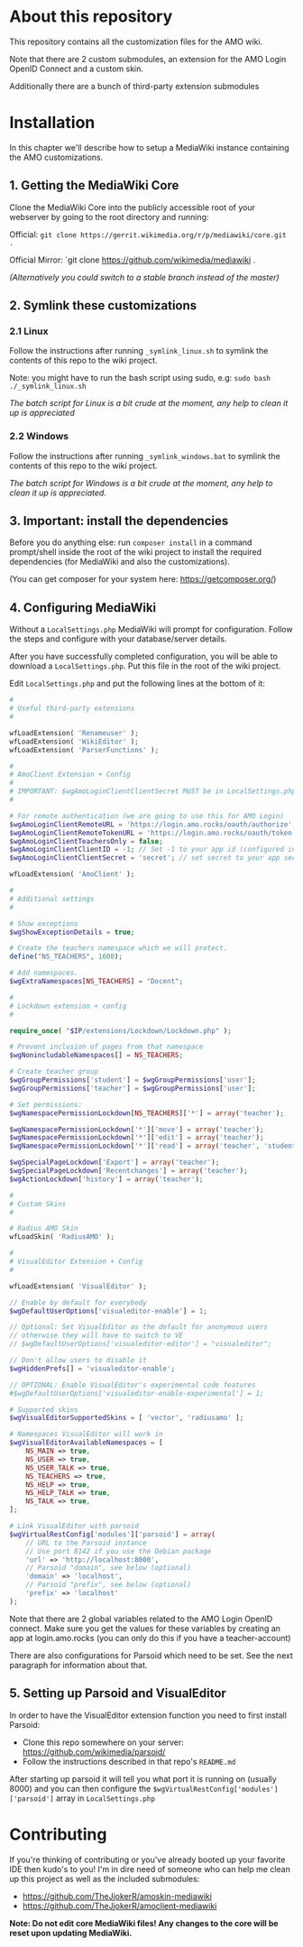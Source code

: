 # About this repository

This repository contains all the customization files for the AMO wiki.

Note that there are 2 custom submodules, an extension for the AMO Login OpenID Connect and a custom skin.

Additionally there are a bunch of third-party extension submodules

# Installation

In this chapter we'll describe how to setup a MediaWiki instance containing the AMO customizations.

## 1. Getting the MediaWiki Core

Clone the MediaWiki Core into the publicly accessible root of your webserver by going to the root directory and running:

Official: `git clone https://gerrit.wikimedia.org/r/p/mediawiki/core.git .`

Official Mirror: `git clone https://github.com/wikimedia/mediawiki .

_(Alternatively you could switch to a stable branch instead of the master)_

## 2. Symlink these customizations


### 2.1 Linux
Follow the instructions after running `_symlink_linux.sh` to symlink the contents of this repo to the wiki project.

Note: you might have to run the bash script using sudo, e.g: `sudo bash ./_symlink_linux.sh`

_The batch script for Linux is a bit crude at the moment, any help to clean it up is appreciated_

### 2.2 Windows

Follow the instructions after running `_symlink_windows.bat` to symlink the contents of this repo to the wiki project.

_The batch script for Windows is a bit crude at the moment, any help to clean it up is appreciated._

## 3. Important: install the dependencies

Before you do anything else: run ```composer install``` in a command prompt/shell inside the root of the wiki project to install the required dependencies (for MediaWiki and also the customizations).

(You can get composer for your system here: https://getcomposer.org/)

## 4. Configuring MediaWiki

Without a `LocalSettings.php` MediaWiki will prompt for configuration. Follow the steps and configure with your database/server details.

After you have successfully completed configuration, you will be able to download a `LocalSettings.php`. Put this file in the root of the wiki project.

Edit `LocalSettings.php` and put the following lines at the bottom of it:

```php
#
# Useful third-party extensions
#

wfLoadExtension( 'Renameuser' );
wfLoadExtension( 'WikiEditor' );
wfLoadExtension( 'ParserFunctions' );

#
# AmoClient Extension + Config
#
# IMPORTANT: $wgAmoLoginClientClientSecret MUST be in LocalSettings.php OR another file which is IN the .gitignore and is loaded by MediaWiki
#

# For remote authentication (we are going to use this for AMO Login)
$wgAmoLoginClientRemoteURL = 'https://login.amo.rocks/oauth/authorize';
$wgAmoLoginClientRemoteTokenURL = 'https://login.amo.rocks/oauth/token';
$wgAmoLoginClientTeachersOnly = false;
$wgAmoLoginClientClientID = -1; // Set -1 to your app id (configured in login.amo.rocks)
$wgAmoLoginClientClientSecret = 'secret'; // set secret to your app secret (configured in login.amo.rocks)

wfLoadExtension( 'AmoClient' );

#
# Additional settings
#

# Show exceptions
$wgShowExceptionDetails = true;

# Create the teachers namespace which we will protect.
define("NS_TEACHERS", 1600);

# Add namespaces.
$wgExtraNamespaces[NS_TEACHERS] = "Docent";

#
# Lockdown extension + config
#

require_once( "$IP/extensions/Lockdown/Lockdown.php" );

# Prevent inclusion of pages from that namespace
$wgNonincludableNamespaces[] = NS_TEACHERS;

# Create teacher group
$wgGroupPermissions['student'] = $wgGroupPermissions['user'];
$wgGroupPermissions['teacher'] = $wgGroupPermissions['user'];

# Set permissions:
$wgNamespacePermissionLockdown[NS_TEACHERS]['*'] = array('teacher');

$wgNamespacePermissionLockdown['*']['move'] = array('teacher');
$wgNamespacePermissionLockdown['*']['edit'] = array('teacher');
$wgNamespacePermissionLockdown['*']['read'] = array('teacher', 'student');

$wgSpecialPageLockdown['Export'] = array('teacher');
$wgSpecialPageLockdown['Recentchanges'] = array('teacher');
$wgActionLockdown['history'] = array('teacher');

#
# Custom Skins
#

# Radius AMO Skin
wfLoadSkin( 'RadiusAMO' );

#
# VisualEditor Extension + Config
#

wfLoadExtension( 'VisualEditor' );

// Enable by default for everybody
$wgDefaultUserOptions['visualeditor-enable'] = 1;

// Optional: Set VisualEditor as the default for anonymous users
// otherwise they will have to switch to VE
// $wgDefaultUserOptions['visualeditor-editor'] = "visualeditor";

// Don't allow users to disable it
$wgHiddenPrefs[] = 'visualeditor-enable';

// OPTIONAL: Enable VisualEditor's experimental code features
#$wgDefaultUserOptions['visualeditor-enable-experimental'] = 1;

# Supported skins
$wgVisualEditorSupportedSkins = [ 'vector', 'radiusamo' ];

# Namespaces VisualEditor will work in
$wgVisualEditorAvailableNamespaces = [
    NS_MAIN => true,
    NS_USER => true,
    NS_USER_TALK => true,
    NS_TEACHERS => true,
    NS_HELP => true,
    NS_HELP_TALK => true,
    NS_TALK => true,
];

# Link VisualEditor with parsoid
$wgVirtualRestConfig['modules']['parsoid'] = array(
    // URL to the Parsoid instance
    // Use port 8142 if you use the Debian package
    'url' => 'http://localhost:8000',
    // Parsoid "domain", see below (optional)
    'domain' => 'localhost',
    // Parsoid "prefix", see below (optional)
    'prefix' => 'localhost'
);
```

Note that there are 2 global variables related to the AMO Login OpenID connect. Make sure you get the values for these variables by creating an app at login.amo.rocks (you can only do this if you have a teacher-account)

There are also configurations for Parsoid which need to be set. See the next paragraph for information about that.

## 5. Setting up Parsoid and VisualEditor

In order to have the VisualEditor extension function you need to first install Parsoid:
* Clone this repo somewhere on your server: https://github.com/wikimedia/parsoid/
* Follow the instructions described in that repo's `README.md`

After starting up parsoid it will tell you what port it is running on (usually 8000) and you can then configure the `$wgVirtualRestConfig['modules']['parsoid']` array in `LocalSettings.php`

# Contributing

If you're thinking of contributing or you've already booted up your favorite IDE then kudo's to you! I'm in dire need of someone who can help me clean up this project as well as the included submodules:
* https://github.com/TheJjokerR/amoskin-mediawiki
* https://github.com/TheJjokerR/amoclient-mediawiki

**Note: Do not edit core MediaWiki files! Any changes to the core will be reset upon updating MediaWiki.**